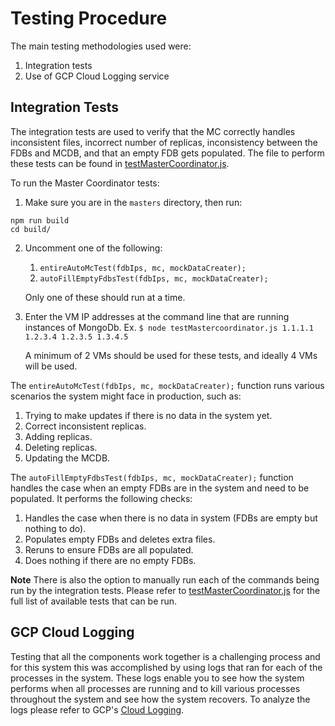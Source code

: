# Testing Procedure

The main testing methodologies used were:

1. Integration tests
2. Use of GCP Cloud Logging service

## Integration Tests

The integration tests are used to verify that the MC correctly handles inconsistent files, incorrect number of replicas, inconsistency between the FDBs and MCDB, and that an empty FDB gets populated. The file to perform these tests can be found in [testMasterCoordinator.js](https://github.com/ZacharyKahn16/collaborative_teaching/blob/master/master/src/testMasterCoordinator.js).

To run the Master Coordinator tests:

1. Make sure you are in the `masters` directory, then run:

```
npm run build
cd build/
```

2. Uncomment one of the following:

   1. `entireAutoMcTest(fdbIps, mc, mockDataCreater);`
   2. `autoFillEmptyFdbsTest(fdbIps, mc, mockDataCreater);`

   Only one of these should run at a time.

3. Enter the VM IP addresses at the command line that are running instances of MongoDb.
   Ex. `$ node testMastercoordinator.js 1.1.1.1 1.2.3.4 1.2.3.5 1.3.4.5`

   A minimum of 2 VMs should be used for these tests, and ideally 4 VMs will be used.

The `entireAutoMcTest(fdbIps, mc, mockDataCreater);` function runs various scenarios the system might face in production, such as:

1. Trying to make updates if there is no data in the system yet.
2. Correct inconsistent replicas.
3. Adding replicas.
4. Deleting replicas.
5. Updating the MCDB.

The `autoFillEmptyFdbsTest(fdbIps, mc, mockDataCreater);` function handles the case when an empty FDBs are in the system and need to be populated. It performs the following checks:

1. Handles the case when there is no data in system (FDBs are empty but nothing to do).
2. Populates empty FDBs and deletes extra files.
3. Reruns to ensure FDBs are all populated.
4. Does nothing if there are no empty FDBs.

**Note**
There is also the option to manually run each of the commands being run by the
integration tests. Please refer to [testMasterCoordinator.js](https://github.com/ZacharyKahn16/collaborative_teaching/blob/master/master/src/testMasterCoordinator.js) for the full list of available tests that can be run.

## GCP Cloud Logging

Testing that all the components work together is a challenging process and for this system this was accomplished by using logs that ran for each of the processes in the system. These logs enable you to see how the system performs when all processes are running and to kill various processes throughout the system and see how the system recovers. To analyze the logs please refer to GCP's [Cloud Logging](https://console.cloud.google.com/logs/viewer).
